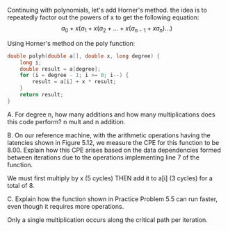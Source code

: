 Continuing with polynomials, let's add Horner's method. the idea is to repeatedly factor out the powers of x to get the following equation:
$$a_0 + x(a_1 + x(a_2 + ... + x(a_{n-1} + xa_n) ...)$$

Using Horner's method on the poly function:

```c
double polyh(double a[], double x, long degree) {
    long i;
    double result = a[degree];
    for (i = degree - 1; i >= 0; i--) {
        result = a[i] + x * result;
    }
    return result;
}
```

A. For degree n, how many additions and how many multiplications does this code perform?
n mult and n addition.

B. On our reference machine, with the arithmetic operations having the latencies shown in Figure 5.12, we measure the CPE for this function to be 8.00. Explain how this CPE arises based on the data dependencies formed between iterations due to the operations implementing line 7 of the function.

We must first multiply by x (5 cycles) THEN add it to a\[i\] (3 cycles) for a total of 8.

C. Explain how the function shown in Practice Problem 5.5 can run faster, even though it requires more operations.

Only a single multiplication occurs along the critical path per iteration.
